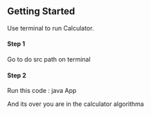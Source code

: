 ## Getting Started

Use terminal to run Calculator.

#### Step 1 

Go to do src path on terminal 

#### Step 2 

Run this code : java App

And its over you are in the calculator algorithma
